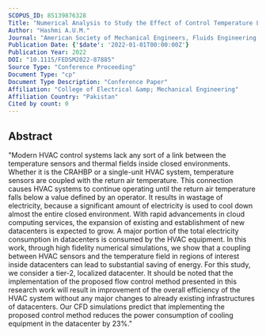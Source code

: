 ```yaml
---
SCOPUS_ID: 85139876328
Title: "Numerical Analysis to Study the Effect of Control Temperature Location Inside a Datacenter"
Author: "Hashmi A.U.M."
Journal: "American Society of Mechanical Engineers, Fluids Engineering Division (Publication) FEDSM"
Publication Date: {'$date': '2022-01-01T00:00:00Z'}
Publication Year: 2022
DOI: "10.1115/FEDSM2022-87885"
Source Type: "Conference Proceeding"
Document Type: "cp"
Document Type Description: "Conference Paper"
Affiliation: "College of Electrical &amp; Mechanical Engineering"
Affiliation Country: "Pakistan"
Cited by count: 0
---
```


## Abstract
"Modern HVAC control systems lack any sort of a link between the temperature sensors and thermal fields inside closed environments. Whether it is the CRAHBP or a single-unit HVAC system, temperature sensors are coupled with the return air temperature. This connection causes HVAC systems to continue operating until the return air temperature falls below a value defined by an operator. It results in wastage of electricity, because a significant amount of electricity is used to cool down almost the entire closed environment. With rapid advancements in cloud computing services, the expansion of existing and establishment of new datacenters is expected to grow. A major portion of the total electricity consumption in datacenters is consumed by the HVAC equipment. In this work, through high fidelity numerical simulations, we show that a coupling between HVAC sensors and the temperature field in regions of interest inside datacenters can lead to substantial saving of energy. For this study, we consider a tier-2, localized datacenter. It should be noted that the implementation of the proposed flow control method presented in this research work will result in improvement of the overall efficiency of the HVAC system without any major changes to already existing infrastructures of datacenters. Our CFD simulations predict that implementing the proposed control method reduces the power consumption of cooling equipment in the datacenter by 23%."
